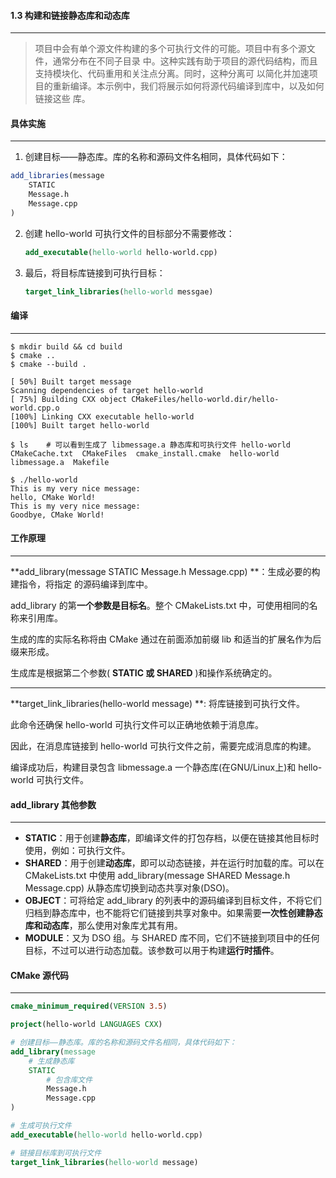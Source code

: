 #### 1.3 构建和链接静态库和动态库

------

> 项目中会有单个源文件构建的多个可执行文件的可能。项目中有多个源文件，通常分布在不同子目录
> 中。这种实践有助于项目的源代码结构，而且支持模块化、代码重用和关注点分离。同时，这种分离可
> 以简化并加速项目的重新编译。本示例中，我们将展示如何将源代码编译到库中，以及如何链接这些
> 库。

#### 具体实施

------

1. 创建目标——静态库。库的名称和源码文件名相同，具体代码如下：

```cmake
add_libraries(message
	STATIC
	Message.h
	Message.cpp
)
```

2. 创建 hello-world 可执行文件的目标部分不需要修改：

   ```cmake
   add_executable(hello-world hello-world.cpp)
   ```

3. 最后，将目标库链接到可执行目标：

   ```cmake
   target_link_libraries(hello-world messgae)
   ```

#### 编译

------

``` shell
$ mkdir build && cd build
$ cmake ..
$ cmake --build .

[ 50%] Built target message
Scanning dependencies of target hello-world
[ 75%] Building CXX object CMakeFiles/hello-world.dir/hello-world.cpp.o
[100%] Linking CXX executable hello-world
[100%] Built target hello-world

$ ls	# 可以看到生成了 libmessage.a 静态库和可执行文件 hello-world
CMakeCache.txt  CMakeFiles  cmake_install.cmake  hello-world  libmessage.a  Makefile

$ ./hello-world
This is my very nice message:
hello, CMake World!
This is my very nice message:
Goodbye, CMake World!
```

#### 工作原理

------

**add_library(message STATIC Message.h Message.cpp) **：生成必要的构建指令，将指定
的源码编译到库中。 

add_library 的第**一个参数是目标名**。整个 CMakeLists.txt 中，可使用相同的名称来引用库。

生成的库的实际名称将由 CMake 通过在前面添加前缀 lib 和适当的扩展名作为后缀来形成。

生成库是根据第二个参数( **STATIC 或 SHARED** )和操作系统确定的。

-------

**target_link_libraries(hello-world message) **: 将库链接到可执行文件。

此命令还确保 hello-world 可执行文件可以正确地依赖于消息库。

因此，在消息库链接到 hello-world 可执行文件之前，需要完成消息库的构建。

编译成功后，构建目录包含 libmessage.a 一个静态库(在GNU/Linux上)和 hello-world 可执行文件。

#### add_library 其他参数

-------

- **STATIC**：用于创建**静态库**，即编译文件的打包存档，以便在链接其他目标时使用，例如：可执行文件。
- **SHARED**：用于创建**动态库**，即可以动态链接，并在运行时加载的库。可以在 CMakeLists.txt 中使用 add_library(message SHARED Message.h Message.cpp) 从静态库切换到动态共享对象(DSO)。
- **OBJECT**：可将给定 add_library 的列表中的源码编译到目标文件，不将它们归档到静态库中，也不能将它们链接到共享对象中。如果需要**一次性创建静态库和动态库**，那么使用对象库尤其有用。
- **MODULE**：又为 DSO 组。与 SHARED 库不同，它们不链接到项目中的任何目标，不过可以进行动态加载。该参数可以用于构建**运行时插件**。

#### CMake 源代码

------

``` cmake
cmake_minimum_required(VERSION 3.5)

project(hello-world LANGUAGES CXX)

# 创建目标——静态库。库的名称和源码文件名相同，具体代码如下：
add_library(message
	# 生成静态库
	STATIC
		# 包含库文件
		Message.h
		Message.cpp
)

# 生成可执行文件
add_executable(hello-world hello-world.cpp)

# 链接目标库到可执行文件
target_link_libraries(hello-world message)
```

